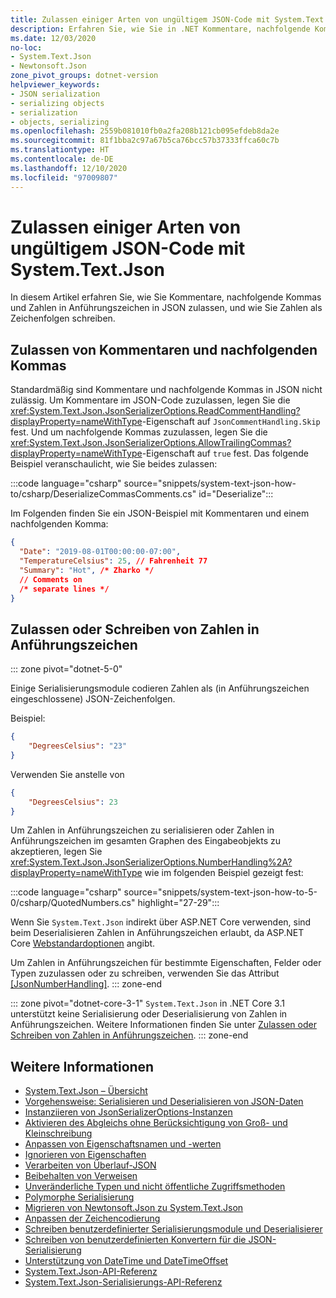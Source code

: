 ```yaml
---
title: Zulassen einiger Arten von ungültigem JSON-Code mit System.Text.Json
description: Erfahren Sie, wie Sie in .NET Kommentare, nachfolgende Kommas und Zahlen in Anführungszeichen beim Serialisieren in und Deserialisieren aus JSON zulassen.
ms.date: 12/03/2020
no-loc:
- System.Text.Json
- Newtonsoft.Json
zone_pivot_groups: dotnet-version
helpviewer_keywords:
- JSON serialization
- serializing objects
- serialization
- objects, serializing
ms.openlocfilehash: 2559b081010fb0a2fa208b121cb095efdeb8da2e
ms.sourcegitcommit: 81f1bba2c97a67b5ca76bcc57b37333ffca60c7b
ms.translationtype: HT
ms.contentlocale: de-DE
ms.lasthandoff: 12/10/2020
ms.locfileid: "97009807"
---
```

# <a name="how-to-allow-some-kinds-of-invalid-json-with-no-locsystemtextjson"></a>Zulassen einiger Arten von ungültigem JSON-Code mit System.Text.Json

In diesem Artikel erfahren Sie, wie Sie Kommentare, nachfolgende Kommas und Zahlen in Anführungszeichen in JSON zulassen, und wie Sie Zahlen als Zeichenfolgen schreiben.

## <a name="allow-comments-and-trailing-commas"></a>Zulassen von Kommentaren und nachfolgenden Kommas

Standardmäßig sind Kommentare und nachfolgende Kommas in JSON nicht zulässig. Um Kommentare im JSON-Code zuzulassen, legen Sie die <xref:System.Text.Json.JsonSerializerOptions.ReadCommentHandling?displayProperty=nameWithType>-Eigenschaft auf `JsonCommentHandling.Skip` fest.
Und um nachfolgende Kommas zuzulassen, legen Sie die <xref:System.Text.Json.JsonSerializerOptions.AllowTrailingCommas?displayProperty=nameWithType>-Eigenschaft auf `true` fest. Das folgende Beispiel veranschaulicht, wie Sie beides zulassen:

:::code language="csharp" source="snippets/system-text-json-how-to/csharp/DeserializeCommasComments.cs" id="Deserialize":::

Im Folgenden finden Sie ein JSON-Beispiel mit Kommentaren und einem nachfolgenden Komma:

```json
{
  "Date": "2019-08-01T00:00:00-07:00",
  "TemperatureCelsius": 25, // Fahrenheit 77
  "Summary": "Hot", /* Zharko */
  // Comments on
  /* separate lines */
}
```

## <a name="allow-or-write-numbers-in-quotes"></a>Zulassen oder Schreiben von Zahlen in Anführungszeichen

::: zone pivot="dotnet-5-0"

Einige Serialisierungsmodule codieren Zahlen als (in Anführungszeichen eingeschlossene) JSON-Zeichenfolgen.

Beispiel:

```json
{
    "DegreesCelsius": "23"
}
```

Verwenden Sie anstelle von

```json
{
    "DegreesCelsius": 23
}
```

Um Zahlen in Anführungszeichen zu serialisieren oder Zahlen in Anführungszeichen im gesamten Graphen des Eingabeobjekts zu akzeptieren, legen Sie <xref:System.Text.Json.JsonSerializerOptions.NumberHandling%2A?displayProperty=nameWithType> wie im folgenden Beispiel gezeigt fest:

:::code language="csharp" source="snippets/system-text-json-how-to-5-0/csharp/QuotedNumbers.cs" highlight="27-29":::

Wenn Sie `System.Text.Json` indirekt über ASP.NET Core verwenden, sind beim Deserialisieren Zahlen in Anführungszeichen erlaubt, da ASP.NET Core [Webstandardoptionen](xref:System.Text.Json.JsonSerializerDefaults.Web) angibt.

Um Zahlen in Anführungszeichen für bestimmte Eigenschaften, Felder oder Typen zuzulassen oder zu schreiben, verwenden Sie das Attribut [[JsonNumberHandling]](xref:System.Text.Json.Serialization.JsonNumberHandlingAttribute).
::: zone-end

::: zone pivot="dotnet-core-3-1"
`System.Text.Json` in .NET Core 3.1 unterstützt keine Serialisierung oder Deserialisierung von Zahlen in Anführungszeichen. Weitere Informationen finden Sie unter [Zulassen oder Schreiben von Zahlen in Anführungszeichen](system-text-json-migrate-from-newtonsoft-how-to.md#allow-or-write-numbers-in-quotes).
::: zone-end

## <a name="see-also"></a>Weitere Informationen

* [System.Text.Json – Übersicht](system-text-json-overview.md)
* [Vorgehensweise: Serialisieren und Deserialisieren von JSON-Daten](system-text-json-how-to.md)
* [Instanziieren von JsonSerializerOptions-Instanzen](system-text-json-configure-options.md)
* [Aktivieren des Abgleichs ohne Berücksichtigung von Groß- und Kleinschreibung](system-text-json-character-casing.md)
* [Anpassen von Eigenschaftsnamen und -werten](system-text-json-customize-properties.md)
* [Ignorieren von Eigenschaften](system-text-json-ignore-properties.md)
* [Verarbeiten von Überlauf-JSON](system-text-json-handle-overflow.md)
* [Beibehalten von Verweisen](system-text-json-preserve-references.md)
* [Unveränderliche Typen und nicht öffentliche Zugriffsmethoden](system-text-json-immutability.md)
* [Polymorphe Serialisierung](system-text-json-polymorphism.md)
* [Migrieren von Newtonsoft.Json zu System.Text.Json](system-text-json-migrate-from-newtonsoft-how-to.md)
* [Anpassen der Zeichencodierung](system-text-json-character-encoding.md)
* [Schreiben benutzerdefinierter Serialisierungsmodule und Deserialisierer](write-custom-serializer-deserializer.md)
* [Schreiben von benutzerdefinierten Konvertern für die JSON-Serialisierung](system-text-json-converters-how-to.md)
* [Unterstützung von DateTime und DateTimeOffset](../datetime/system-text-json-support.md)
* [System.Text.Json-API-Referenz](xref:System.Text.Json)
* [System.Text.Json-Serialisierungs-API-Referenz](xref:System.Text.Json.Serialization)
